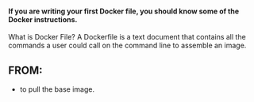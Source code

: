 #### If you are writing your first Docker file, you should know some of the Docker instructions.

What is Docker File?
A Dockerfile is a text document that contains all the commands a user could call on the command line to assemble an image.

## FROM: 
- to pull the base image.
